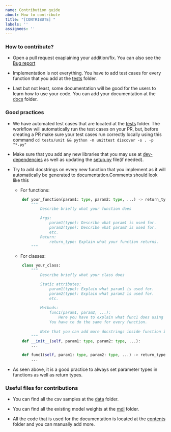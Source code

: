 ```yaml
---
name: Contribution guide
about: How to contribute
title: "[CONTRIBUTE] "
labels: ''
assignees: ''
---
```


### **How to contribute?**
* Open a pull request exaplaining your addition/fix. You can also see the [Bug report](../ISSUE_TEMPLATE/bug_report.md)

* Implementation is not everything. You have to add test cases for every function that you add at the [tests](../../tests/) folder.

* Last but not least, some documentation will be good for the users to learn how to use your code. You can add your documentation at the [docs](../../docs/) folder.

### **Good practices**
* We have automated test cases that are located at the [tests](../../tests/) folder. The workflow will automatically run the test cases on your PR, but, before creating a PR make sure your test cases run correctly locally using this command ```cd tests/unit && python -m unittest discover -s . -p "*.py"```

* Make sure that you add any new libraries that you may use at [dev-dependencies](../../dev-dependencies.txt) as well as updating the [setup.py](../../setup.py) file(if needed).

* Try to add docstrings on every new function that you implement as it will automatically be generated to documentation.Comments should look like this
    - For functions:
    ```python
        def your_function(param1: type, param2: type, ...) -> return_type:
            """
                Describe briefly what your function does

                Args:
                    param1(type): Describe what param1 is used for.
                    param2(type): Describe what param2 is used for.
                    etc.
                Return:
                    return_type: Explain what your function returns.
            """
    ```
    - For classes:
    ```python
        class your_class:
            """
                Describe briefly what your class does

                Static attributes:
                    param1(type): Explain what param1 is used for.
                    param2(type): Explain what param2 is used for.
                    etc.
                
                Methods:
                    func1(param1, param2, ...):
                        Here you have to explain what func1 does using the tutorial above.
                    You have to do the same for every function.
                
                Note that you can add more docstrings inside function if you wish.
            """
        def __init__(self, param1: type, param2: type, ...):
            ...

        def func1(self, param1: type, param2: type, ...) -> return_type: 
            ...
    ```

* As seen above, it is a good practice to always set parameter types in functions as well as return types. 

### **Useful files for contributions**

* You can find all the csv samples at the [data](../../spare_scores/data/) folder.
  
* You can find all the existing model weights at the [mdl](../../spare_scores/mdl/) folder.
 
* All the code that is used for the documentation is located at the [contents](../../docs/source/) folder and you can manually add more.
